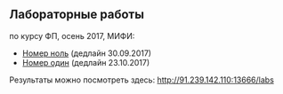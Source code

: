 ## Лабораторные работы
по курсу ФП, осень 2017, МИФИ:

* [Номер ноль](/lab0) (дедлайн 30.09.2017)
* [Номер один](/lab0) (дедлайн 23.10.2017)

Результаты можно посмотреть здесь: http://91.239.142.110:13666/labs
